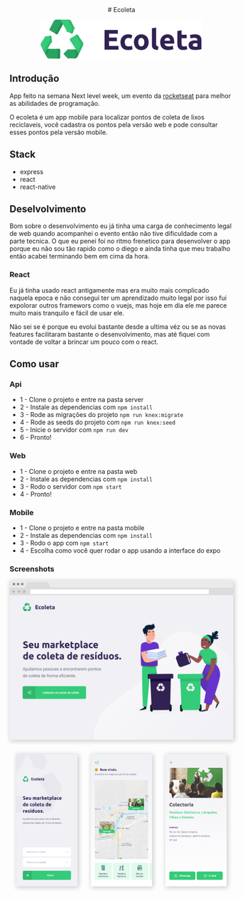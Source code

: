 <center>
# Ecoleta

![logo](./screenshots/logo.svg)

</center>

## Introdução
App feito na semana Next level week, um evento da [rocketseat](https://rocketseat.com.br/) para melhor as abilidades de programação.

O ecoleta é um app mobile para localizar pontos de coleta de lixos reciclaveis, você cadastra os pontos pela versão web e pode consultar esses pontos pela versão mobile.

## Stack

- express
- react
- react-native

## Deselvolvimento
Bom sobre o desenvolvimento eu já tinha uma carga de conhecimento legal de web quando acompanhei o evento então não tive dificuldade com a parte tecnica. O que eu penei foi no ritmo frenetico para desenvolver o app porque eu não sou tão rapido como o diego e ainda tinha que meu trabalho então acabei terminando bem em cima da hora.

### React
Eu já tinha usado react antigamente mas era muito mais complicado naquela epoca e não consegui ter um aprendizado muito legal por isso fui expolorar outros framewors como o vuejs, mas hoje em dia ele me parece muito mais tranquilo e fácil de usar ele.

Não sei se é porque eu evolui bastante desde a ultima véz ou se as novas features facilitaram bastante o desenvolvimento, mas até fiquei com vontade de voltar a brincar um pouco com o react.

## Como usar

### Api

- 1 - Clone o projeto e entre na pasta server
- 2 - Instale as dependencias com ```npm install```
- 3 - Rode as migrações do projeto ```npm run knex:migrate```
- 4 - Rode as seeds do projeto com ```npm run knex:seed```
- 5 - Inicie o servidor com ```npm run dev```
- 6 - Pronto!

### Web

- 1 - Clone o projeto e entre na pasta web
- 2 - Instale as dependencias com ```npm install```
- 3 - Rodo o servidor com ```npm start```
- 4 - Pronto!

### Mobile

- 1 - Clone o projeto e entre na pasta mobile
- 2 - Instale as dependencias com ```npm install```
- 3 - Rodo o app com ```npm start```
- 4 - Escolha como você quer rodar o app usando a interface do expo

### Screenshots

<img
    style='box-shadow: 2px 2px 10px 1px rgba(0,0,0,0.2)'
    src='./screenshots/web-view.png'
/>

<div style='display: flex;'>
    <div style='padding:15px'>
        <img
            style='box-shadow: 2px 2px 10px 1px rgba(0,0,0,0.2)'
            src='./screenshots/search-mobile.png'
        />
    </div>
    <div style='padding:15px'>
        <img
            style='box-shadow: 2px 2px 10px 1px rgba(0,0,0,0.2)'
            src='./screenshots/home-mobile.png'
        />
    </div>
    <div style='padding:15px'>
        <img
            style='box-shadow: 2px 2px 10px 1px rgba(0,0,0,0.2)'
            src='./screenshots/detalhes-mobile.png'
        />
    </div>
</div>

